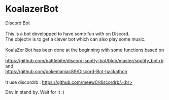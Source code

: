 # KoalazerBot
Discord Bot<br>
<br>
This is a bot developped to have some fun with on Discord.<br>
The objectiv is to get a clever bot which can also play some music.<br>
<br>
KoalaZer Bot has been done at the beginning with some functions based on : <br>
https://github.com/battlebite/discord-spotty-bot/blob/master/spotify_bot.rb <br>
and <br>
https://github.com/pokemaniac89/Discord-Bot-hackathon
<br>
<br>
It use discordrb : https://github.com/meew0/discordrb/.<br>
<br>

Dev in stand by.
Wait for it :)
